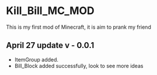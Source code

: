 # Kill_Bill_MC_MOD
This is my first mod of Minecraft, it is aim to prank my friend

## April 27 update v - 0.0.1
- ItemGroup added.
- Bill_Block added successfully, look to see more ideas
